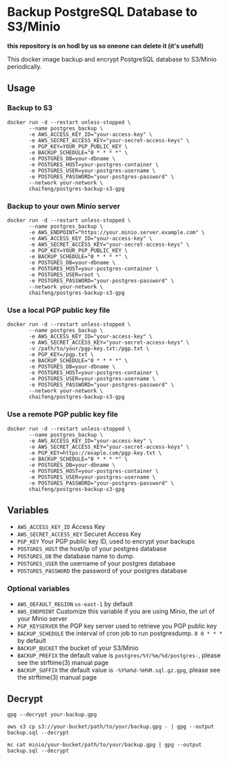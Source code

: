 # Backup PostgreSQL Database to S3/Minio

**this repository is on hodl by us so oneone can delete it (it's usefull)**

This docker image backup and encrypt PostgreSQL database to S3/Minio periodically.

## Usage

### Backup to S3

    docker run -d --restart unless-stopped \
           --name postgres_backup \
           -e AWS_ACCESS_KEY_ID="your-access-key" \
           -e AWS_SECRET_ACCESS_KEY="your-secret-access-keys" \
           -e PGP_KEY=YOUR_PGP_PUBLIC_KEY \
           -e BACKUP_SCHEDULE="0 * * * *" \
           -e POSTGRES_DB=your-dbname \
           -e POSTGRES_HOST=your-postgres-container \
           -e POSTGRES_USER=your-postgres-username \
           -e POSTGRES_PASSWORD="your-postgres-password" \
           --network your-network \
           chaifeng/postgres-backup-s3-gpg

### Backup to your own Minio server

    docker run -d --restart unless-stopped \
           --name postgres_backup \
           -e AWS_ENDPOINT="https://your.minio.server.example.com" \
           -e AWS_ACCESS_KEY_ID="your-access-key" \
           -e AWS_SECRET_ACCESS_KEY="your-secret-access-keys" \
           -e PGP_KEY=YOUR_PGP_PUBLIC_KEY \
           -e BACKUP_SCHEDULE="0 * * * *" \
           -e POSTGRES_DB=your-dbname \
           -e POSTGRES_HOST=your-postgres-container \
           -e POSTGRES_USER=root \
           -e POSTGRES_PASSWORD="your-postgres-password" \
           --network your-network \
           chaifeng/postgres-backup-s3-gpg

### Use a local PGP public key file

    docker run -d --restart unless-stopped \
           --name postgres_backup \
           -e AWS_ACCESS_KEY_ID="your-access-key" \
           -e AWS_SECRET_ACCESS_KEY="your-secret-access-keys" \
           -v /path/to/your/pgp-key.txt:/pgp.txt \
           -e PGP_KEY=/pgp.txt \
           -e BACKUP_SCHEDULE="0 * * * *" \
           -e POSTGRES_DB=your-dbname \
           -e POSTGRES_HOST=your-postgres-container \
           -e POSTGRES_USER=your-postgres-username \
           -e POSTGRES_PASSWORD="your-postgres-password" \
           --network your-network \
           chaifeng/postgres-backup-s3-gpg

### Use a remote PGP public key file

    docker run -d --restart unless-stopped \
           --name postgres_backup \
           -e AWS_ACCESS_KEY_ID="your-access-key" \
           -e AWS_SECRET_ACCESS_KEY="your-secret-access-keys" \
           -e PGP_KEY=https://exaple.com/pgp-key.txt \
           -e BACKUP_SCHEDULE="0 * * * *" \
           -e POSTGRES_DB=your-dbname \
           -e POSTGRES_HOST=your-postgres-container \
           -e POSTGRES_USER=your-postgres-username \
           -e POSTGRES_PASSWORD="your-postgres-password" \
           chaifeng/postgres-backup-s3-gpg

## Variables

- `AWS_ACCESS_KEY_ID`
  Access Key
- `AWS_SECRET_ACCESS_KEY`
  Securet Access Key
- `PGP_KEY`
  Your PGP public key ID, used to encrypt your backups
- `POSTGRES_HOST`
  the host/ip of your postgres database
- `POSTGRES_DB`
  the database name to dump.
- `POSTGRES_USER`
  the username of your postgres database
- `POSTGRES_PASSWORD`
  the password of your postgres database

### Optional variables
- `AWS_DEFAULT_REGION`
  `us-east-1` by default
- `AWS_ENDPOINT`
  Customize this variable if you are using Minio, the url of your Minio server
- `PGP_KEYSERVER`
  the PGP key server used to retrieve you PGP public key
- `BACKUP_SCHEDULE`
  the interval of cron job to run postgresdump. `0 0 * * *` by default
- `BACKUP_BUCKET`
  the bucket of your S3/Minio
- `BACKUP_PREFIX`
  the default value is `postgres/%Y/%m/%d/postgres-`, please see the strftime(3) manual page
- `BACKUP_SUFFIX`
  the default value is `-%Y%m%d-%H%M.sql.gz.gpg`, please see the strftime(3) manual page

## Decrypt

    gpg --decrypt your-backup.gpg

    aws s3 cp s3://your-bucket/path/to/your/backup.gpg - | gpg --output backup.sql --decrypt

    mc cat minio/your-bucket/path/to/your/backup.gpg | gpg --output backup.sql --decrypt
